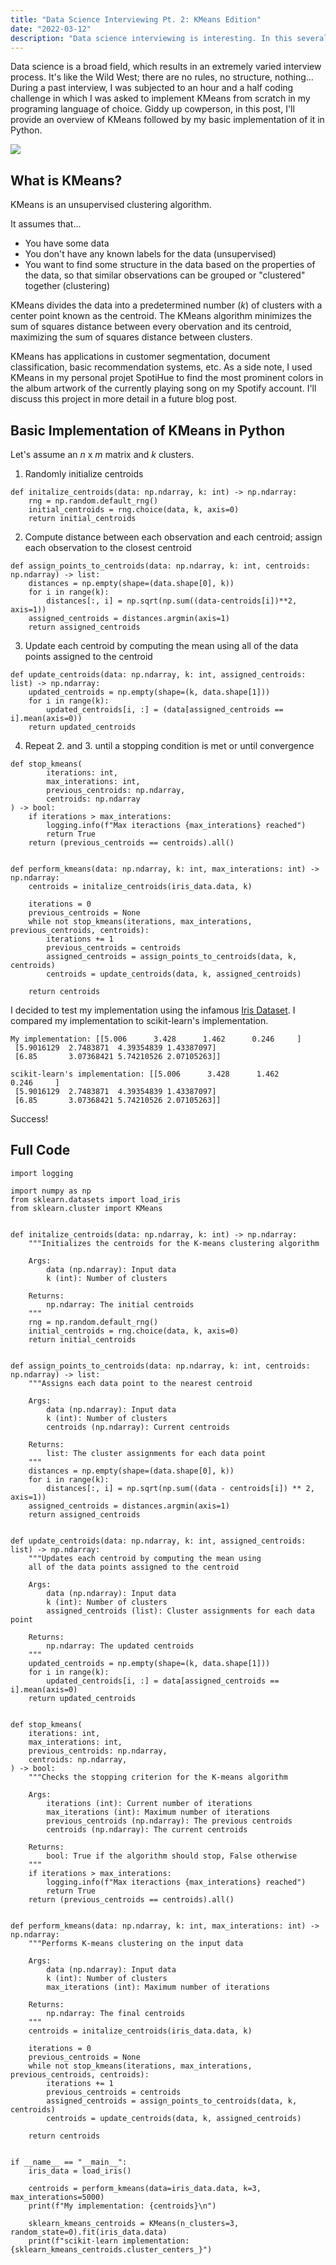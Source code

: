 ```yaml
---
title: "Data Science Interviewing Pt. 2: KMeans Edition"
date: "2022-03-12"
description: "Data science interviewing is interesting. In this several part series, I will explain/implement solutions to problems that I have come across during the data science interview process. These posts serve as practice, but I hope that others will find them useful as well. This time it's KMeans edition."
---
```


Data science is a broad field, which results in an extremely varied interview process. It's like the Wild West; there are no rules, no structure, nothing... During a past interview, I was subjected to an hour and a half coding challenge in which I was asked to implement KMeans from scratch in my programing language of choice. Giddy up cowperson, in this post, I'll provide an overview of KMeans followed by my basic implementation of it in Python.

![](wildwest.jpeg)

## What is KMeans?

KMeans is an unsupervised clustering algorithm.

It assumes that...

-    You have some data
-    You don't have any known labels for the data (unsupervised)
-    You want to find some structure in the data based on the properties of the data, so that similar observations can be grouped or "clustered" together (clustering)

KMeans divides the data into a predetermined number (_k_) of clusters with a center point known as the centroid. The KMeans algorithm minimizes the sum of squares distance between every obervation and its centroid, maximizing the sum of squares distance between clusters.

KMeans has applications in customer segmentation, document classification, basic recommendation systems, etc. As a side note, I used KMeans in my personal projet SpotiHue to find the most prominent colors in the album artwork of the currently playing song on my Spotify account. I'll discuss this project in more detail in a future blog post.

## Basic Implementation of KMeans in Python

Let's assume an _n_ x _m_ matrix and _k_ clusters.

1. Randomly initialize centroids

```
def initalize_centroids(data: np.ndarray, k: int) -> np.ndarray:
    rng = np.random.default_rng()
    initial_centroids = rng.choice(data, k, axis=0)
    return initial_centroids
```

2. Compute distance between each observation and each centroid; assign each observation to the closest centroid

```
def assign_points_to_centroids(data: np.ndarray, k: int, centroids: np.ndarray) -> list:
    distances = np.empty(shape=(data.shape[0], k))
    for i in range(k):
        distances[:, i] = np.sqrt(np.sum((data-centroids[i])**2, axis=1))
    assigned_centroids = distances.argmin(axis=1)
    return assigned_centroids
```

3. Update each centroid by computing the mean using all of the data points assigned to the centroid

```
def update_centroids(data: np.ndarray, k: int, assigned_centroids: list) -> np.ndarray:
    updated_centroids = np.empty(shape=(k, data.shape[1]))
    for i in range(k):
        updated_centroids[i, :] = (data[assigned_centroids == i].mean(axis=0))
    return updated_centroids
```

4. Repeat 2. and 3. until a stopping condition is met or until convergence

```
def stop_kmeans(
        iterations: int,
        max_interations: int,
        previous_centroids: np.ndarray,
        centroids: np.ndarray
) -> bool:
    if iterations > max_interations:
        logging.info(f"Max iteractions {max_interations} reached")
        return True
    return (previous_centroids == centroids).all()


def perform_kmeans(data: np.ndarray, k: int, max_interations: int) -> np.ndarray:
    centroids = initalize_centroids(iris_data.data, k)

    iterations = 0
    previous_centroids = None
    while not stop_kmeans(iterations, max_interations, previous_centroids, centroids):
        iterations += 1
        previous_centroids = centroids
        assigned_centroids = assign_points_to_centroids(data, k, centroids)
        centroids = update_centroids(data, k, assigned_centroids)

    return centroids
```

I decided to test my implementation using the infamous [Iris Dataset](https://scikit-learn.org/stable/auto_examples/datasets/plot_iris_dataset.html). I compared my implementation to scikit-learn's implementation.

```
My implementation: [[5.006      3.428      1.462      0.246     ]
 [5.9016129  2.7483871  4.39354839 1.43387097]
 [6.85       3.07368421 5.74210526 2.07105263]]

scikit-learn's implementation: [[5.006      3.428      1.462      0.246     ]
 [5.9016129  2.7483871  4.39354839 1.43387097]
 [6.85       3.07368421 5.74210526 2.07105263]]
```

Success!

## Full Code

```
import logging

import numpy as np
from sklearn.datasets import load_iris
from sklearn.cluster import KMeans


def initalize_centroids(data: np.ndarray, k: int) -> np.ndarray:
    """Initializes the centroids for the K-means clustering algorithm

    Args:
        data (np.ndarray): Input data
        k (int): Number of clusters

    Returns:
        np.ndarray: The initial centroids
    """
    rng = np.random.default_rng()
    initial_centroids = rng.choice(data, k, axis=0)
    return initial_centroids


def assign_points_to_centroids(data: np.ndarray, k: int, centroids: np.ndarray) -> list:
    """Assigns each data point to the nearest centroid

    Args:
        data (np.ndarray): Input data
        k (int): Number of clusters
        centroids (np.ndarray): Current centroids

    Returns:
        list: The cluster assignments for each data point
    """
    distances = np.empty(shape=(data.shape[0], k))
    for i in range(k):
        distances[:, i] = np.sqrt(np.sum((data - centroids[i]) ** 2, axis=1))
    assigned_centroids = distances.argmin(axis=1)
    return assigned_centroids


def update_centroids(data: np.ndarray, k: int, assigned_centroids: list) -> np.ndarray:
    """Updates each centroid by computing the mean using
    all of the data points assigned to the centroid

    Args:
        data (np.ndarray): Input data
        k (int): Number of clusters
        assigned_centroids (list): Cluster assignments for each data point

    Returns:
        np.ndarray: The updated centroids
    """
    updated_centroids = np.empty(shape=(k, data.shape[1]))
    for i in range(k):
        updated_centroids[i, :] = data[assigned_centroids == i].mean(axis=0)
    return updated_centroids


def stop_kmeans(
    iterations: int,
    max_interations: int,
    previous_centroids: np.ndarray,
    centroids: np.ndarray,
) -> bool:
    """Checks the stopping criterion for the K-means algorithm

    Args:
        iterations (int): Current number of iterations
        max_iterations (int): Maximum number of iterations
        previous_centroids (np.ndarray): The previous centroids
        centroids (np.ndarray): The current centroids

    Returns:
        bool: True if the algorithm should stop, False otherwise
    """
    if iterations > max_interations:
        logging.info(f"Max iteractions {max_interations} reached")
        return True
    return (previous_centroids == centroids).all()


def perform_kmeans(data: np.ndarray, k: int, max_interations: int) -> np.ndarray:
    """Performs K-means clustering on the input data

    Args:
        data (np.ndarray): Input data
        k (int): Number of clusters
        max_iterations (int): Maximum number of iterations

    Returns:
        np.ndarray: The final centroids
    """
    centroids = initalize_centroids(iris_data.data, k)

    iterations = 0
    previous_centroids = None
    while not stop_kmeans(iterations, max_interations, previous_centroids, centroids):
        iterations += 1
        previous_centroids = centroids
        assigned_centroids = assign_points_to_centroids(data, k, centroids)
        centroids = update_centroids(data, k, assigned_centroids)

    return centroids


if __name__ == "__main__":
    iris_data = load_iris()

    centroids = perform_kmeans(data=iris_data.data, k=3, max_interations=5000)
    print(f"My implementation: {centroids}\n")

    sklearn_kmeans_centroids = KMeans(n_clusters=3, random_state=0).fit(iris_data.data)
    print(f"scikit-learn implementation: {sklearn_kmeans_centroids.cluster_centers_}")
```
